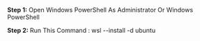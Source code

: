 

**Step 1:** Open Windows PowerShell As Administrator Or Windows PowerShell 

**Step 2:** Run This Command : wsl --install -d ubuntu
